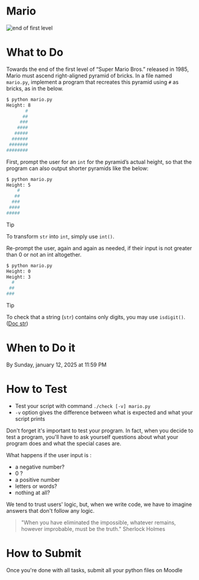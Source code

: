 # Mario

![end of first level](https://cs50.harvard.edu/x/2024/psets/1/mario/less/pyramid.png)

# What to Do

Towards the end of the first level of “Super Mario Bros.” released in 1985, Mario must ascend right-aligned pyramid of bricks.
In a file named `mario.py`, implement a program that recreates this pyramid using `#` as bricks, as in the below.

```bash
$ python mario.py
Height: 8
       #
      ##
     ###
    ####
   #####
  ######
 #######
########
```

First, prompt the user for an `int` for the pyramid’s actual height, so that the program can also output shorter pyramids like the below:

```bash
$ python mario.py
Height: 5
    #
   ##
  ###
 ####
#####
```

> [!TIP]
> To transform `str` into `int`, simply use `int()`.


Re-prompt the user, again and again as needed, if their input is not greater than 0 or not an int altogether.

```bash
$ python mario.py
Height: 0
Height: 3
  #
 ##
###
```

> [!TIP]
> To check that a string (`str`) contains only digits, you may use `isdigit()`. ([Doc str](https://docs.python.org/fr/3/library/stdtypes.html#str.isdigit))

# When to Do it

By Sunday, january 12, 2025 at 11:59 PM

# How to Test

- Test your script with command `./check [-v] mario.py`
- `-v` option gives the difference between what is expected and what your script prints

Don't forget it's important to test your program.
In fact, when you decide to test a program, you'll have to ask yourself questions about what your program does and what the special cases are.

What happens if the user input is :
* a negative number?
* 0 ?
* a positive number
* letters or words?
* nothing at all?

We tend to trust users' logic, but, when we write code, we have to imagine answers that don't follow any logic.

> "When you have eliminated the impossible, whatever remains, however improbable, must be the truth."
> Sherlock Holmes

# How to Submit

Once you're done with all tasks, submit all your python files on Moodle

